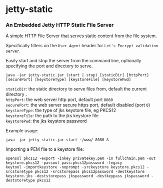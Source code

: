 # jetty-static
### An Embedded Jetty HTTP Static File Server

A simple HTTP File Server that serves static content from the file system.

Specifically filters on the `User-Agent` header for `Let's Encrypt validation server`.

Easily start and stop the server from the command line, optionally specifying the port and directory to serve.

    java -jar jetty-static.jar (start | stop) [staticDir] [httpPort] [securePort] [keystoreType] [keystoreFile] [keystorePwd]

  `staticDir`:    the static directory to serve files from, default the current directory `.`  
  `httpPort`:     the web server http port, default port `8080`  
  `securePort`:   the web server secure https port, default disabled (port `0`)  
  `keystoreType`: the type of jks keystore file, eg PKCS12  
  `keystoreFile`: the path to the jks keystore file  
  `keystorePwd`:  the jks keystore password  

Example usage:

    java -jar jetty-static.jar start ~/www/ 8080 &

Importing a PEM file to a keystore file:

    openssl pkcs12 -export -inkey privatekey.pem -in fullchain.pem -out keystore.pkcs12 -passout pass:pkcs12password -legacy
    keytool -importkeystore -noprompt -srckeystore keystore.pkcs12 -srcstoretype pkcs12 -srcstorepass pkcs12password -destkeystore keystore.jks -deststorepass jkspassword -destkeypass jkspassword -deststoretype pkcs12
